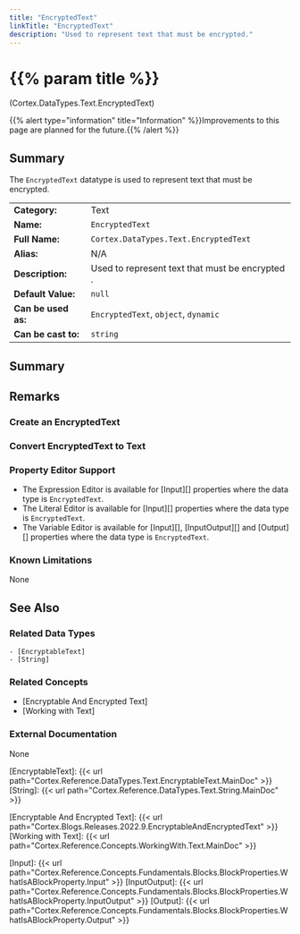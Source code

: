 ```yaml
---
title: "EncryptedText"
linkTitle: "EncryptedText"
description: "Used to represent text that must be encrypted."
---
```


# {{% param title %}}

<p class="namespace">(Cortex.DataTypes.Text.EncryptedText)</p>

{{% alert type="information" title="Information" %}}Improvements to this page are planned for the future.{{% /alert %}}

## Summary
The `EncryptedText` datatype is used to represent text that must be encrypted.

| | |
|-|-|
| **Category:**          | Text                                                          |
| **Name:**              | `EncryptedText`                                                        |
| **Full Name:**         | `Cortex.DataTypes.Text.EncryptedText`                                                 |
| **Alias:**             | N/A |
| **Description:**       | Used to represent text that must be encrypted . |
| **Default Value:**     | `null`                                           |
| **Can be used as:**    | `EncryptedText`, `object`, `dynamic`                                          |
| **Can be cast to:**    | `string` |

## Summary

## Remarks

### Create an EncryptedText

### Convert EncryptedText to Text

### Property Editor Support
- The Expression Editor is available for [Input][] properties where the data type is `EncryptedText`.
- The Literal Editor is available for [Input][] properties where the data type is `EncryptedText`.
- The Variable Editor is available for [Input][], [InputOutput][] and [Output][] properties where the data type is `EncryptedText`.
### Known Limitations
None

## See Also

### Related Data Types
    - [EncryptableText]
    - [String]
### Related Concepts

 - [Encryptable And Encrypted Text]
 - [Working with Text]
### External Documentation
None

[EncryptableText]: {{< url path="Cortex.Reference.DataTypes.Text.EncryptableText.MainDoc" >}}
[String]: {{< url path="Cortex.Reference.DataTypes.Text.String.MainDoc" >}}

[Encryptable And Encrypted Text]: {{< url path="Cortex.Blogs.Releases.2022.9.EncryptableAndEncryptedText" >}}
[Working with Text]: {{< url path="Cortex.Reference.Concepts.WorkingWith.Text.MainDoc" >}}

[Input]: {{< url path="Cortex.Reference.Concepts.Fundamentals.Blocks.BlockProperties.WhatIsABlockProperty.Input" >}}
[InputOutput]: {{< url path="Cortex.Reference.Concepts.Fundamentals.Blocks.BlockProperties.WhatIsABlockProperty.InputOutput" >}}
[Output]: {{< url path="Cortex.Reference.Concepts.Fundamentals.Blocks.BlockProperties.WhatIsABlockProperty.Output" >}}